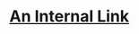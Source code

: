 # [An Internal Link]([/guides/content/editing-an-existing-page](https://arseni2.github.io/tzGrampuz/src/index.html))
